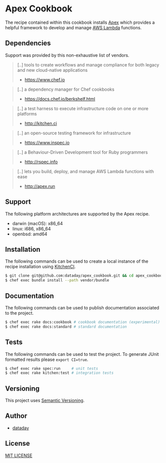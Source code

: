 # Apex Cookbook

The recipe contained within this cookbook installs [Apex](http://apex.run) which provides a helpful framework to develop and manage [AWS Lambda](https://docs.aws.amazon.com/lambda/latest/dg/welcome.html) functions.

## Dependencies

Support was provided by this non-exhaustive list of vendors.

>[..] tools to create workflows and manage compliance for both legacy and new cloud-native applications
> - https://www.chef.io

>[..] a dependency manager for Chef cookbooks
> - https://docs.chef.io/berkshelf.html

>[..] a test harness to execute infrastructure code on one or more platforms
> - http://kitchen.ci

>[..] an open-source testing framework for infrastructure
> - https://www.inspec.io

>[..] a Behaviour-Driven Development tool for Ruby programmers
> - http://rspec.info

>[..] lets you build, deploy, and manage AWS Lambda functions with ease
> - http://apex.run

## Support

The following platform architectures are supported by the Apex recipe.

- darwin (macOS): x86_64
- linux: i686, x86_64
- openbsd: amd64

## Installation

The following commands can be used to create a local instance of the recipe installation using [KitchenCI](http://kitchen.ci).

```bash
$ git clone git@github.com:dataday/apex_cookbook.git && cd apex_cookbook
$ chef exec bundle install --path vendor/bundle
```

## Documentation

The following commands can be used to publish documentation associated to the project.

```bash
$ chef exec rake docs:cookbook # cookbook documentation (experimental)
$ chef exec rake docs:standard # standard documentation
```

## Tests

The following commands can be used to test the project. To generate JUnit formatted results please `export CI=true`.

```bash
$ chef exec rake spec:run     # unit tests
$ chef exec rake kitchen:test # integration tests
```

## Versioning

This project uses [Semantic Versioning](http://semver.org).

## Author

- [dataday](https://github.com/dataday)

## License

[MIT LICENSE](./MIT-LICENSE)
